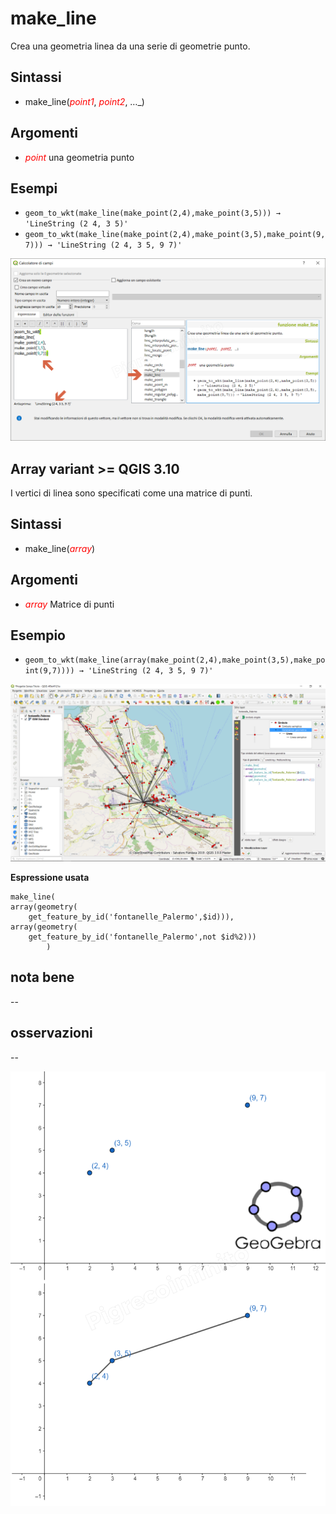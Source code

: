 # make_line

Crea una geometria linea da una serie di geometrie punto.

## Sintassi

- make_line(_<span style="color:red;">point1</span>_, _<span style="color:red;">point2</span>_, …_)

## Argomenti

* _<span style="color:red;">point</span>_ una geometria punto

## Esempi

* `geom_to_wkt(make_line(make_point(2,4),make_point(3,5))) → 'LineString (2 4, 3 5)'`
* `geom_to_wkt(make_line(make_point(2,4),make_point(3,5),make_point(9,7))) → 'LineString (2 4, 3 5, 9 7)'`

![](../../img/geometria/make_line/make_line1.png)

## Array variant >= QGIS 3.10

I vertici di linea sono specificati come una matrice di punti.

## Sintassi

- make_line(_<span style="color:red;">array</span>_)

## Argomenti

* _<span style="color:red;">array</span>_ Matrice di punti

## Esempio

* `geom_to_wkt(make_line(array(make_point(2,4),make_point(3,5),make_point(9,7)))) → 'LineString (2 4, 3 5, 9 7)'`

![](../../img/geometria/make_line/make_line3.png)

**Espressione usata**

```
make_line(
array(geometry(
	get_feature_by_id('fontanelle_Palermo',$id))),
array(geometry(
	get_feature_by_id('fontanelle_Palermo',not $id%2)))
		) 
```

## nota bene

--

## osservazioni

--

![](../../img/geometria/make_line/make_line2.png)
